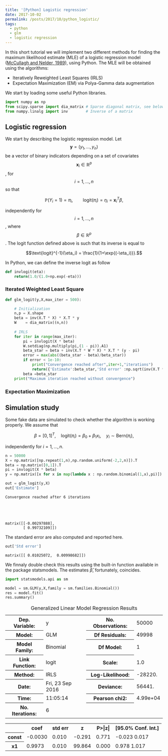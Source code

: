 ```yaml
---
title: '[Python] Logistic regression'
date: 2017-10-02
permalink: /posts/2017/10/python_logistic/
tags:
  - python
  - glm
  - logistic regression
---
```


In this short tutorial we will implement two different methods for finding the maximum likelihood estimate (MLE) of a logistic regression model ([McCullagh and Nelder, 1989](https://www.crcpress.com/Generalized-Linear-Models-Second-Edition/McCullagh-Nelder/p/book/9780412317606)), using Python. The MLE will be obtained using the algorithms:

* Iteratively Reweighted Least Squares (IRLS)
* Expectation Maximization (EM) via Polya-Gamma data augmentation

We start by loading some useful Python libraries.

```python
import numpy as np
from scipy.sparse import dia_matrix # Sparse diagonal matrix, see below
from numpy.linalg import inv        # Inverse of a matrix
```



## Logistic regression

We start by describing the logistic regression model. Let $$\textbf{y} = (y_1,\dots,y_n)$$ be a vector of binary indicators depending on a set of covariates $$\textbf{x}_i \in \mathbb{R}^p$$, for $$i=1,\dots,n$$ so that

$$
\mathbb{P}(Y_i = 1) = \pi_i, \qquad \text{logit}(\pi_i) = \eta_i = \textbf{x}_i^T\beta,
$$

independently for $$i=1,\dots,n$$, where $$\beta \in \mathbb{R}^p$$. The logit function defined above is such that its inverse is equal to

$$\text{logit}^{-1}(\eta_i) = \frac{1}{1+\exp{(-\eta_i)}}.$$

In Python, we can define the inverse logit as follow

```python
def invlogit(eta):
    return(1.0/(1.0+np.exp(-eta)))
```

### Iterated Weighted Least Square

```python
def glm_logit(y,X,max_iter = 500):

    # Initialization
    n,p = X.shape
    beta = inv(X.T * X) * X.T * y  
    W    = dia_matrix((n,n))
    
    # IRLS
    for iter in range(max_iter):
        pi = invlogit(X * beta)
        W.setdiag(np.multiply(pi,(1 - pi)).A1)
        beta_star = beta + inv(X.T * W * X) * X.T * (y - pi)
        error = max(abs((beta_star - beta)/beta_star))
        if error < 1e-10:
            print("Convergence reached after",iter+1,"iterations")
            return({'Estimate':beta_star,'Std error' :np.sqrt(inv(X.T * W * X).diagonal())})
        beta =beta_star
    print("Maximum iteration reached without convergence")
```


### Expectation Maximization


## Simulation study

Some fake data are simulated to check whether the algorithm is working properly. We assume that

$$\beta = [0,1]^T, \quad \text{logit}(\pi_i) = \beta_0 + \beta_1x_i, \quad y_i \sim \text{Bern}(\pi_i),$$

independently for $i=1,\dots,n$.


```python
n = 50000
X = np.matrix([np.repeat(1,n),np.random.uniform(-2,2,n)]).T
beta = np.matrix([0,1]).T
pi = invlogit(X * beta)
y = np.matrix([x for x in map(lambda x : np.random.binomial(1,x),pi)]).T
```



```python
out = glm_logit(y,X)
out['Estimate']
```

    Convergence reached after 6 iterations





    matrix([[-0.00297888],
            [ 0.99732109]])



The standard error are also computed and reported here.


```python
out['Std error']
```




    matrix([[ 0.01025072,  0.00998682]])



We finnaly double check this results using the built-in function available in the package statsmodels. The estimates $\hat{\beta}$, fortunately, coincides.


```python
import statsmodels.api as sm

model = sm.GLM(y,X,family = sm.families.Binomial())
res = model.fit()
res.summary()
```




<table class="simpletable">
<caption>Generalized Linear Model Regression Results</caption>
<tr>
  <th>Dep. Variable:</th>          <td>y</td>        <th>  No. Observations:  </th>  <td> 50000</td>
</tr>
<tr>
  <th>Model:</th>                 <td>GLM</td>       <th>  Df Residuals:      </th>  <td> 49998</td>
</tr>
<tr>
  <th>Model Family:</th>       <td>Binomial</td>     <th>  Df Model:          </th>  <td>     1</td>
</tr>
<tr>
  <th>Link Function:</th>        <td>logit</td>      <th>  Scale:             </th>    <td>1.0</td>  
</tr>
<tr>
  <th>Method:</th>               <td>IRLS</td>       <th>  Log-Likelihood:    </th> <td> -28220.</td>
</tr>
<tr>
  <th>Date:</th>           <td>Fri, 23 Sep 2016</td> <th>  Deviance:          </th> <td>  56441.</td>
</tr>
<tr>
  <th>Time:</th>               <td>11:05:14</td>     <th>  Pearson chi2:      </th> <td>4.99e+04</td>
</tr>
<tr>
  <th>No. Iterations:</th>         <td>6</td>        <th>                     </th>     <td> </td>   
</tr>
</table>
<table class="simpletable">
<tr>
    <td></td>       <th>coef</th>     <th>std err</th>      <th>z</th>      <th>P>|z|</th> <th>[95.0% Conf. Int.]</th>
</tr>
<tr>
  <th>const</th> <td>   -0.0030</td> <td>    0.010</td> <td>   -0.291</td> <td> 0.771</td> <td>   -0.023     0.017</td>
</tr>
<tr>
  <th>x1</th>    <td>    0.9973</td> <td>    0.010</td> <td>   99.864</td> <td> 0.000</td> <td>    0.978     1.017</td>
</tr>
</table>
